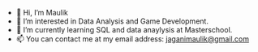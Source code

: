 - 👋 Hi, I’m Maulik
- 👀 I’m interested in Data Analysis and Game Development.
- 🌱 I’m currently learning SQL and data anaylysis at Masterschool.
- 📫 You can contact me at my email address: jaganimaulik@gmail.com
